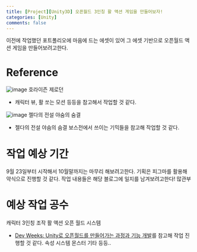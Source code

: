 ```yaml
---
title: [Project][Unity3D] 오픈월드 3인칭 활 액션 게임을 만들어보자!
categories: [Unity]
comments: false
---
```


이전에 작업했던 포트폴리오에 마음에 드는 에셋이 있어 그 에셋 기반으로 오픈월드 액션 게임을 만들어보려고한다.

# Reference
![image](https://github.com/user-attachments/assets/0fee7899-2364-43a8-9b26-483bb0880ce6)
호라이즌 제로던
- 캐릭터 뷰, 활 쏘는 모션 등등을 참고해서 작업할 것 같다.

![image](https://github.com/user-attachments/assets/74f1f4de-c9c6-4882-b5e1-0eb4aa361a59)
젤다의 전설 야숨의 숨결
- 젤다의 전설 야숨의 숨결 보스전에서 쓰이는 기믹들을 참고해 작업할 것 같다.


# 작업 예상 기간

9월 23일부터 시작해서 10월말까지는 마무리 해보려고한다.
기획은 피그마를 활용해 약식으로 진행할 것 같다.
작업 내용들은 해당 블로그에 일지를 남겨보려고한다! 많관부

# 예상 작업 공수

캐릭터 3인칭 조작
활 액션
오픈 월드 시스템
- [Dev Weeks: Unity로 오픈월드를 만들어가는 과정과 기능 개발](https://www.youtube.com/watch?v=pQ0lb9OxxbE&t=3316s&ab_channel=UnityKorea)를 참고해 작업 진행할 것 같다.
속성 시스템
몬스터 
기타 등등..


